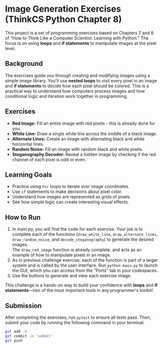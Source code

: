 # Image Generation Exercises (ThinkCS Python Chapter 8)

This project is a set of programming exercises based on Chapters 7 and 8 of "How to Think Like a Computer Scientist: Learning with Python." The focus is on using **loops** and **if statements** to manipulate images at the pixel level.

## Background

The exercises guide you through creating and modifying images using a simple image library. You'll use **nested loops** to visit every pixel in an image and **if statements** to decide how each pixel should be colored. This is a practical way to understand how computers process images and how conditional logic and iteration work together in programming.

## Exercises

- **Red Image:** Fill an entire image with red pixels - this is already done for you.  
- **White Line:** Draw a single white line across the middle of a black image.
- **Alternate Lines:** Create an image with alternating black and white horizontal lines.
- **Random Noise:** Fill an image with random black and white pixels.
- **Steganography Decoder:** Reveal a hidden image by checking if the red channel of each pixel is odd or even.

## Learning Goals

- Practice using `for` loops to iterate over image coordinates.
- Use `if` statements to make decisions about pixel color.
- Understand how images are represented as grids of pixels.
- See how simple logic can create interesting visual effects.

## How to Run

1. In main.py, you will find the code for each exercise.  Your job is to complete each of the functions (`draw_white_line`, `draw_alternate_lines`, `draw_random_noise`, and `decode_steganography`) to generate the desired images.  
   The `draw_red_image` function is already complete. and acts as an example of how to manipulate pixels in an image.
2. As in previous challenge exercise, each of the function is part of a larger system and is called by the user interface.  Run `python main.py` to launch the GUI, which you can access from the "Ports" tab in your codespaces.
3. Use the buttons to generate and view each exercise image.

This challenge is a hands-on way to build your confidence with **loops** and **if statements**—two of the most important tools in any programmer's toolkit!

## Submission

After completing the exercises, run ```pytest``` to ensure all tests pass. Then, submit your code by running the following command in your terminal:

```bash
git add -A
git commit -m 'submit'
git push
```


